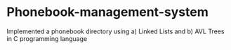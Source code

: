 # Phonebook-management-system
Implemented a phonebook directory using a) Linked Lists and b) AVL Trees in C programming language
